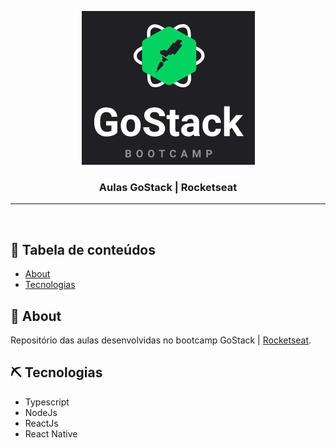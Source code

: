 <p align="center">
  <a href="" rel="noopener">
 <img width=277px src="./files_readme/logo.png" alt="Bot logo"></a>
</p>

<h3 align="center">Aulas GoStack | Rocketseat</h3>


---

<br>

## 📝 Tabela de conteúdos  

- [About](#about)
- [Tecnologias](#tec)


## 🧐 About <a name = "about"></a>

Repositório das aulas desenvolvidas no bootcamp GoStack | [Rocketseat](https://rocketseat.com.br/).

## ⛏️ Tecnologias <a name = "tec"></a>

* Typescript
* NodeJs
* ReactJs
* React Native

